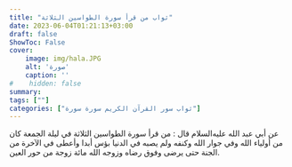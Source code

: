 ```yaml
---
title: "ثواب من قرأ سورة الطواسين الثلاثة"
date: 2023-06-04T01:21:13+03:00
draft: false
ShowToc: False
cover:
    image: img/hala.JPG
    alt: 'صورة'
    caption: ''
#    hidden: false
summary: 
tags: [""]
categories: ["ثواب سور القرآن الكريم سورة سورة"]
---
```

عن أبي عبد الله عليه‌السلام قال : من قرأ سورة الطواسين الثلاثة في ليلة
الجمعة كان من أولياء الله وفي جوار الله وكنفه ولم يصبه في الدنيا بؤس
أبدا وأعطى في الآخرة من الجنة حتى يرضى وفوق رضاه وزوجه الله
مائة زوجة من حور العين.

